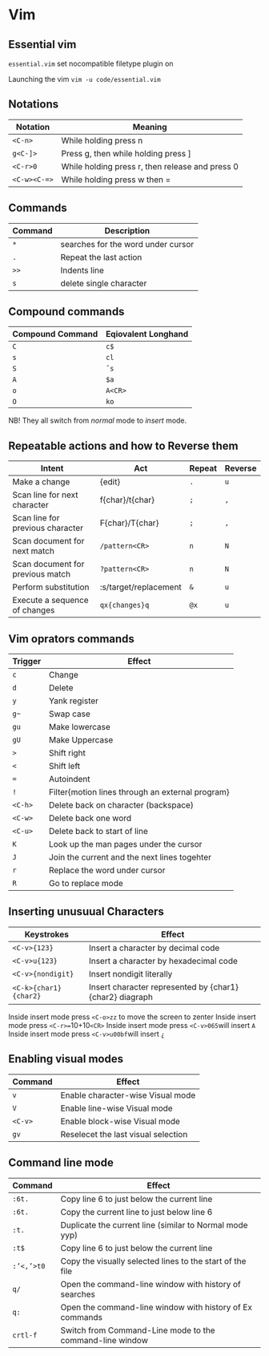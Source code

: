 # Vim 


## Essential vim

`essential.vim`
 set nocompatible
 filetype plugin on


 Launching the vim
 `vim -u code/essential.vim`

## Notations

Notation | Meaning |
--- | --- |
`<C-n>` | While holding <Ctrl> press n |
`g<C-]>` | Press g, then while holding <Ctrl> press ] |
`<C-r>0` | While holding <Ctrl> press r, then release <Ctrl> and press 0 |
`<C-w><C-=>` | While holding <Ctrl> press w then = |




## Commands

| Command | Description |
--- | --- |
`*` | searches for the word under cursor | 
`.` | Repeat the last action | 
`>>` | Indents line |
`s` | delete single character |


## Compound commands

| Compound Command | Eqiovalent Longhand |
--- | --- |
`C` | `c$` |
`s` | `cl` |
`S` | `ˆs` |
`A` | `$a` |
`o` | `A<CR>`|
`O` | `ko` |

NB! They all switch from *normal* mode to *insert* mode.

## Repeatable actions and how to Reverse them

| Intent | Act | Repeat | Reverse | 
--- | --- | --- | --- | 
Make a change | {edit} | `.` | `u` |
Scan line for next character | f{char}/t{char} | `;` | `,` |
Scan line for previous character | F{char}/T{char} | `;` | `,` |
Scan document for next match  | `/pattern<CR>` | `n` | `N` |
Scan document for previous match  | `?pattern<CR>` | `n` | `N` |
Perform substitution | :s/target/replacement | `&` | `u` |
Execute a sequence of changes | `qx{changes}q` | `@x` | `u` |


## Vim oprators commands

| Trigger| Effect | 
--- | --- |
`c` | Change |
`d` | Delete |
`y` | Yank register |
`g~` | Swap case |
`gu` | Make lowercase |
`gU` | Make Uppercase |
`>` | Shift right |
`<` | Shift left |
`=` | Autoindent |
`!` | Filter{motion lines through an external program}|
`<C-h>` | Delete back on character (backspace) |
`<C-w>` | Delete back one word |
`<C-u>` | Delete back to start of line |
`K` | Look up the man pages under the cursor |
`J` | Join the current and the next lines togehter |
`r` | Replace the word under cursor | 
`R` | Go to replace mode | 


## Inserting unusuual Characters

| Keystrokes | Effect |
--- | --- |  
`<C-v>{123}` | Insert a character by decimal code |
`<C-v>u{123}` | Insert a character by hexadecimal code |
`<C-v>{nondigit}` | Insert nondigit literally |
`<C-k>{char1}{char2}` | Insert character represented by {char1}{char2} diagraph |


Inside insert mode press `<C-o>zz` to move the screen to zenter
Inside insert mode press `<C-r>=`10+10`<CR>`
Inside insert mode press `<C-v>065`will insert `A`
Inside insert mode press `<C-v>u00bf`will insert `¿`


## Enabling visual modes

| Command | Effect |
--- | --- |  
`v` | Enable character-wise Visual mode |
`V` | Enable line-wise Visual mode |
`<C-v>` | Enable block-wise Visual mode |
`gv` | Reselecet the last visual selection |


## Command line mode


| Command | Effect |
--- | --- | 
`:6t.` | Copy line 6 to just below the current line |
`:6t.` | Copy the current line to just below line 6 |
`:t.` | Duplicate the current line (similar to Normal mode yyp) |
`:t$` | Copy line 6 to just below the current line |
`:’<,’>t0` | Copy the visually selected lines to the start of the file | 
`q/` | Open the command-line window with history of searches | 
`q:` | Open the command-line window with history of Ex commands | 
`crtl-f` | Switch from Command-Line mode to the command-line window | 






